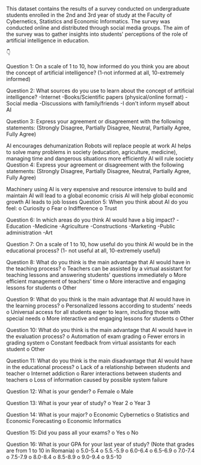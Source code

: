 This dataset contains the results of a survey conducted on undergraduate students enrolled in the 2nd and 3rd year of study at the Faculty of Cybernetics, Statistics and Economic Informatics. The survey was conducted online and distributed through social media groups. The aim of the survey was to gather insights into students' perceptions of the role of artificial intelligence in education.

👇

Question 1: On a scale of 1 to 10, how informed do you think you are about the concept of artificial intelligence? (1-not informed at all, 10-extremely informed)

Question 2: What sources do you use to learn about the concept of artificial intelligence?
-Internet
-Books/Scientific papers (physical/online format)
-Social media
-Discussions with family/friends
-I don't inform myself about AI

Question 3: Express your agreement or disagreement with the following statements: (Strongly Disagree, Partially Disagree, Neutral, Partially Agree, Fully Agree)

AI encourages dehumanization
Robots will replace people at work
AI helps to solve many problems in society (education, agriculture, medicine), managing time and dangerous situations more efficiently
AI will rule society
Question 4: Express your agreement or disagreement with the following statements: (Strongly Disagree, Partially Disagree, Neutral, Partially Agree, Fully Agree)

Machinery using AI is very expensive and resource intensive to build and maintain
AI will lead to a global economic crisis
AI will help global economic growth
AI leads to job losses
Question 5: When you think about AI do you feel:
o Curiosity
o Fear
o Indifference
o Trust

Question 6: In which areas do you think AI would have a big impact?
-Education
-Medicine
-Agriculture
-Constructions
-Marketing
-Public administration
-Art

Question 7: On a scale of 1 to 10, how useful do you think AI would be in the educational process? (1- not useful at all, 10-extremely useful)

Question 8: What do you think is the main advantage that AI would have in the teaching process?
o Teachers can be assisted by a virtual assistant for teaching lessons and answering students' questions immediately
o More efficient management of teachers' time
o More interactive and engaging lessons for students
o Other

Question 9: What do you think is the main advantage that AI would have in the learning process?
o Personalized lessons according to students' needs
o Universal access for all students eager to learn, including those with special needs
o More interactive and engaging lessons for students
o Other

Question 10: What do you think is the main advantage that AI would have in the evaluation process?
o Automation of exam grading
o Fewer errors in grading system
o Constant feedback from virtual assistants for each student
o Other

Question 11: What do you think is the main disadvantage that AI would have in the educational process?
o Lack of a relationship between students and teacher
o Internet addiction
o Rarer interactions between students and teachers
o Loss of information caused by possible system failure

Question 12: What is your gender?
o Female
o Male

Question 13: What is your year of study?
o Year 2
o Year 3

Question 14: What is your major?
o Economic Cybernetics
o Statistics and Economic Forecasting
o Economic Informatics

Question 15: Did you pass all your exams?
o Yes
o No

Question 16: What is your GPA for your last year of study? (Note that grades are from 1 to 10 in Romania)
o 5.0-5.4
o 5.5.-5.9
o 6.0-6.4
o 6.5-6.9
o 7.0-7.4
o 7.5-7.9
o 8.0-8.4
o 8.5-8.9
o 9.0-9.4
o 9.5-10
